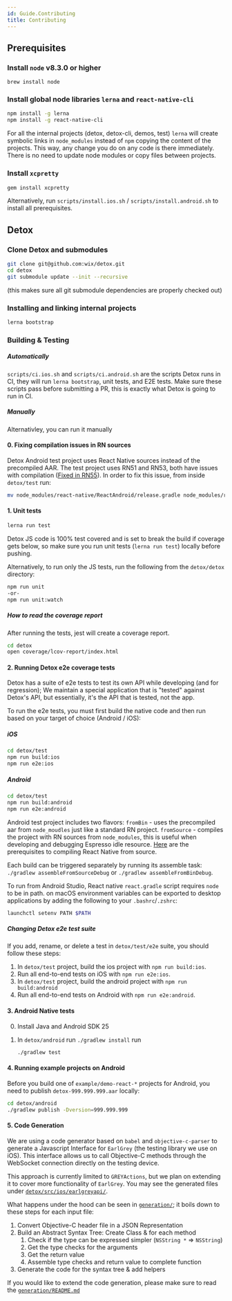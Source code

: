 ```yaml
---
id: Guide.Contributing
title: Contributing
---
```


## Prerequisites

### Install `node` v8.3.0 or higher

```
brew install node
```

### Install global node libraries `lerna` and `react-native-cli`

```sh
npm install -g lerna
npm install -g react-native-cli
```

For all the internal projects (detox, detox-cli, demos, test) `lerna` will create symbolic links in `node_modules` instead of `npm` copying the content of the projects. This way, any change you do on any code is there immediately. There is no need to update node modules or copy files between projects.

### Install `xcpretty`

```sh
gem install xcpretty
```

Alternatively, run `scripts/install.ios.sh` / `scripts/install.android.sh` to install all prerequisites.

## Detox

### Clone Detox and submodules

```sh
git clone git@github.com:wix/detox.git
cd detox
git submodule update --init --recursive
```
(this makes sure all git submodule dependencies are properly checked out)

### Installing and linking internal projects

```sh
lerna bootstrap
```

### Building & Testing
##### Automatically
`scripts/ci.ios.sh` and `scripts/ci.android.sh` are the scripts Detox runs in CI, they will run `lerna bootstrap`, unit tests, and E2E tests. Make sure these scripts pass before submitting a PR, this is exactly what Detox is going to run in CI. 

##### Manually
Alternativley, you can run it manually

#### 0. Fixing compilation issues in RN sources
Detox Android test project uses React Native sources instead of the precompiled AAR. The test project uses RN51 and RN53, both have issues with compilation ([Fixed in RN55](https://github.com/facebook/react-native/commit/d8bb990abc226e778e2f32c2de3c6661c0aa64e5#diff-f44163238d434a443b56bd27b3ba0578)). In order to fix this issue, from inside `detox/test` run:
```sh
mv node_modules/react-native/ReactAndroid/release.gradle node_modules/react-native/ReactAndroid/release.gradle.bak
``` 

#### 1. Unit tests

```sh
lerna run test
```

Detox JS code is 100% test covered and is set to break the build if coverage gets below, so make sure you run unit tests (`lerna run test`) locally before pushing.

Alternatively, to run only the JS tests, run the following from the `detox/detox` directory:

```sh
npm run unit
-or-
npm run unit:watch
```

##### How to read the coverage report
After running the tests, jest will create a coverage report.

```sh
cd detox
open coverage/lcov-report/index.html
```

#### 2. Running Detox e2e coverage tests

Detox has a suite of e2e tests to test its own API while developing (and for regression); We maintain a special application that is "tested" against Detox's API, but essentially, it's the API that is tested, not the app.

To run the e2e tests, you must first build the native code and then run based on your target of choice (Android / iOS):

##### iOS
```sh
cd detox/test
npm run build:ios
npm run e2e:ios
```

##### Android
```sh
cd detox/test
npm run build:android
npm run e2e:android
```

Android test project includes two flavors: 
`fromBin` - uses the precompiled aar from `node_moudles` just like a standard RN project.
`fromSource` - compiles the project with RN sources from `node_modules`, this is useful when developing and debugging Espresso idle resource. 
[Here](https://facebook.github.io/react-native/docs/building-from-source.html#android) are the prerequisites to compiling React Native from source.

Each build can be triggered separately by running its assemble task:
`./gradlew assembleFromSourceDebug` or `./gradlew assembleFromBinDebug`.

To run from Android Studio, React native `react.gradle` script requires `node` to be in path.
on macOS environment variables can be exported to desktop applications by adding the following to your `.bashrc`/`.zshrc`:

```sh
launchctl setenv PATH $PATH
```

##### Changing Detox e2e test suite

If you add, rename, or delete a test in `detox/test/e2e` suite, you should follow these steps:

1. In `detox/test` project, build the ios project with `npm run build:ios`.
2. Run all end-to-end tests on iOS with `npm run e2e:ios`.
3. In `detox/test` project, build the android project with `npm run build:android`
4. Run all end-to-end tests on Android with `npm run e2e:android`.

#### 3. Android Native tests

0. Install Java and Android SDK 25
1. In `detox/android` run `./gradlew install` run

	```sh
	./gradlew test
	```
#### 4. Running example projects on Android

Before you build one of `example/demo-react-*` projects for Android, you need to publish `detox-999.999.999.aar` locally:

```bash
cd detox/android
./gradlew publish -Dversion=999.999.999 
```

#### 5. Code Generation

We are using a code generator based on `babel` and `objective-c-parser` to generate a Javascript Interface for `EarlGrey` (the testing library we use on iOS).
This interface allows us to call Objective-C methods through the WebSocket connection directly on the testing device. 

This approach is currently limited to `GREYActions`, but we plan on extending it to cover more functionality of `EarlGrey`.
You may see the generated files under [`detox/src/ios/earlgreyapi/`](../detox/src/ios/earlgreyapi).

What happens under the hood can be seen in [`generation/`](../generation); it boils down to these steps for each input file:

1. Convert Objective-C header file in a JSON Representation
2. Build an Abstract Syntax Tree: Create Class & for each method
    1. Check if the type can be expressed simpler (`NSString *` => `NSString`)
    2. Get the type checks for the arguments
    2. Get the return value
    4. Assemble type checks and return value to complete function
3. Generate the code for the syntax tree & add helpers

If you would like to extend the code generation, please make sure to read the [`generation/README.md`](../generation#generation)
